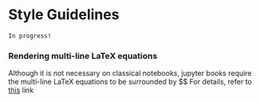 # Style Guidelines

```{warning}
In progress!
```
### Rendering multi-line LaTeX equations

Although it is not necessary on classical notebooks, jupyter books require the multi-line LaTeX equations to be surrounded by $$
For details, refer to [this](https://stackoverflow.com/questions/18860693/mathjax-multi-line-equation-rendering-issue/21565829#21565829) link
